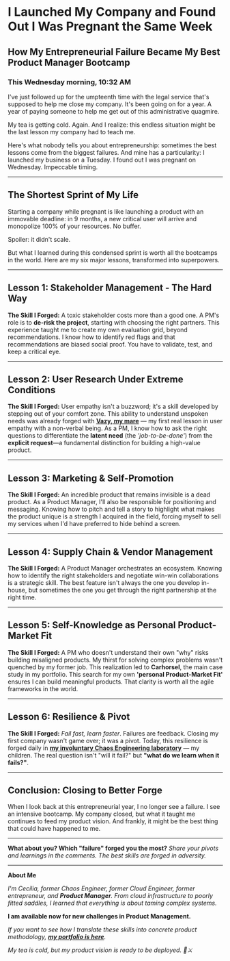 # I Launched My Company and Found Out I Was Pregnant the Same Week

## How My Entrepreneurial Failure Became My Best Product Manager Bootcamp

### This Wednesday morning, 10:32 AM

I've just followed up for the umpteenth time with the legal service that's supposed to help me close my company. It's been going on for a year. A year of paying someone to help me get out of this administrative quagmire.

My tea is getting cold. Again. And I realize: this endless situation might be the last lesson my company had to teach me.

Here's what nobody tells you about entrepreneurship: sometimes the best lessons come from the biggest failures. And mine has a particularity: I launched my business on a Tuesday. I found out I was pregnant on Wednesday. Impeccable timing.

-----

## The Shortest Sprint of My Life

Starting a company while pregnant is like launching a product with an immovable deadline: in 9 months, a new critical user will arrive and monopolize 100% of your resources. No buffer.

Spoiler: it didn't scale.

But what I learned during this condensed sprint is worth all the bootcamps in the world. Here are my six major lessons, transformed into superpowers.

-----

## Lesson 1: Stakeholder Management - The Hard Way

**The Skill I Forged:** A toxic stakeholder costs more than a good one. A PM's role is to **de-risk the project**, starting with choosing the right partners. This experience taught me to create my own evaluation grid, beyond recommendations. I know how to identify red flags and that recommendations are biased social proof. You have to validate, test, and keep a critical eye.

-----

## Lesson 2: User Research Under Extreme Conditions

**The Skill I Forged:** User empathy isn't a buzzword; it's a skill developed by stepping out of your comfort zone. This ability to understand unspoken needs was already forged with [**Vazy, my mare**](https://medium.com/@cecidimaulo/debugging-a-stressed-mare-50f70f98c644) — my first real lesson in user empathy with a non-verbal being. As a PM, I know how to ask the right questions to differentiate the **latent need** (the *'job-to-be-done'*) from the **explicit request**—a fundamental distinction for building a high-value product.

-----

## Lesson 3: Marketing & Self-Promotion

**The Skill I Forged:** An incredible product that remains invisible is a dead product. As a Product Manager, I'll also be responsible for positioning and messaging. Knowing how to pitch and tell a story to highlight what makes the product unique is a strength I acquired in the field, forcing myself to sell my services when I'd have preferred to hide behind a screen.

-----

## Lesson 4: Supply Chain & Vendor Management

**The Skill I Forged:** A Product Manager orchestrates an ecosystem. Knowing how to identify the right stakeholders and negotiate win-win collaborations is a strategic skill. The best feature isn't always the one you develop in-house, but sometimes the one you get through the right partnership at the right time.

-----

## Lesson 5: Self-Knowledge as Personal Product-Market Fit

**The Skill I Forged:** A PM who doesn't understand their own "why" risks building misaligned products. My thirst for solving complex problems wasn't quenched by my former job. This realization led to **Carhorsel**, the main case study in my portfolio. This search for my own **'personal Product-Market Fit'** ensures I can build meaningful products. That clarity is worth all the agile frameworks in the world.

-----

## Lesson 6: Resilience & Pivot

**The Skill I Forged:** *Fail fast, learn faster*. Failures are feedback. Closing my first company wasn't game over; it was a pivot. Today, this resilience is forged daily in [**my involuntary Chaos Engineering laboratory**](https://medium.com/@cecidimaulo/from-chaos-engineering-to-parenthood-when-my-kids-inject-failures-for-me) — my children. The real question isn't "will it fail?" but **"what do we learn when it fails?"**.

-----

## Conclusion: Closing to Better Forge

When I look back at this entrepreneurial year, I no longer see a failure. I see an intensive bootcamp. My company closed, but what it taught me continues to feed my product vision. And frankly, it might be the best thing that could have happened to me.

-----

**What about you? Which "failure" forged you the most?**
*Share your pivots and learnings in the comments. The best skills are forged in adversity.*

-----

**About Me**

*I'm Cecilia, former Chaos Engineer, former Cloud Engineer, former entrepreneur, and **Product Manager**. From cloud infrastructure to poorly fitted saddles, I learned that everything is about taming complex systems.*

**I am available now for new challenges in Product Management.**

*If you want to see how I translate these skills into concrete product methodology, [**my portfolio is here**](https://tar-hawk-fa8.notion.site/Portfolio-Product-Owner-Cecilia-DI-MAULO-27bd1b694d528029a1e9c2258667a3bf).*

*My tea is cold, but my product vision is ready to be deployed. 🍵⚔️*